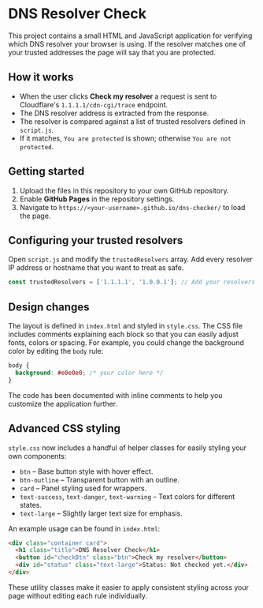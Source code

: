 # DNS Resolver Check

This project contains a small HTML and JavaScript application for verifying which DNS resolver your browser is using. If the resolver matches one of your trusted addresses the page will say that you are protected.

## How it works

- When the user clicks **Check my resolver** a request is sent to Cloudflare's `1.1.1.1/cdn-cgi/trace` endpoint.
- The DNS resolver address is extracted from the response.
- The resolver is compared against a list of trusted resolvers defined in `script.js`.
- If it matches, `You are protected` is shown; otherwise `You are not protected`.

## Getting started

1. Upload the files in this repository to your own GitHub repository.
2. Enable **GitHub Pages** in the repository settings.
3. Navigate to `https://<your-username>.github.io/dns-checker/` to load the page.

## Configuring your trusted resolvers

Open `script.js` and modify the `trustedResolvers` array. Add every resolver IP address or hostname that you want to treat as safe.

```javascript
const trustedResolvers = ['1.1.1.1', '1.0.0.1']; // Add your resolvers here
```

## Design changes

The layout is defined in `index.html` and styled in `style.css`. The CSS file includes comments explaining each block so that you can easily adjust fonts, colors or spacing. For example, you could change the background color by editing the `body` rule:

```css
body {
  background: #e0e0e0; /* your color here */
}
```

The code has been documented with inline comments to help you customize the application further.

## Advanced CSS styling

`style.css` now includes a handful of helper classes for easily styling your own
components:

- `btn` – Base button style with hover effect.
- `btn-outline` – Transparent button with an outline.
- `card` – Panel styling used for wrappers.
- `text-success`, `text-danger`, `text-warning` – Text colors for different states.
- `text-large` – Slightly larger text size for emphasis.

An example usage can be found in `index.html`:

```html
<div class="container card">
  <h1 class="title">DNS Resolver Check</h1>
  <button id="checkBtn" class="btn">Check my resolver</button>
  <div id="status" class="text-large">Status: Not checked yet.</div>
</div>
```

These utility classes make it easier to apply consistent styling across your
page without editing each rule individually.
